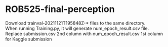 # ROB525-final-perception
Download trainval-20211121T195848Z-* files to the same directory.\
When running Training.py, it will generate num_epoch_result.csv file. Replace submission.csv 2nd column with num_epoch_result.csv 1st column for Kaggle submission

